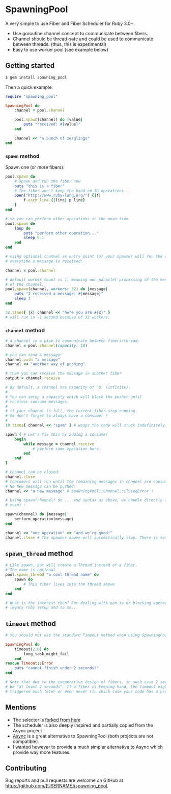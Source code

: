 # SpawningPool

A very simple to use Fiber and Fiber Scheduler for Ruby 3.0+.

- Use goroutine channel concept to communicate between fibers.
- Channel should be thread-safe and could be used to communicate between threads. (thus, this is experimental)
- Easy to use worker pool (see example below)

## Getting started

```bash
$ gem install spawning_pool
```

Then a quick example:

```ruby
require "spawning_pool"

SpawningPool do
    channel = pool.channel

    pool.spawn(channel) do |value|
        puts "received: #{value}"
    end

    channel << "a bunch of zerglings"
end
```

### `spawn` method

Spawn one (or more fibers):

```ruby
pool.spawn do
    # Spawn and run the fiber now
    puts "this is a fiber"
    # The fiber won't keep the hand on IO operations...
    open("http://www.ruby-lang.org/") {|f|
        f.each_line {|line| p line}
    }
end

# so you can perform other operations in the mean time
pool.spawn do
    loop do
        puts "perform other operation..."
        sleep 0.1
    end
end

# using optional channel as entry point for your spawner will run the code
# everytime a message is received:

channel = pool.channel

# default worker count is 1, meaning non parallel processing of the messages
# of the channel.
pool.spawn(channel, workers: 32) do |message|
    puts "I received a message: #{message}"
    sleep 1
end

32.times{ |x| channel << "here you are #{x}" }
# will run in ~1 second because of 32 workers.
```

### `channel` method

```ruby
# A channel is a pipe to communicate between fibers/thread.
channel = pool.channel(capacity: 10)

# you can send a message:
channel.push "a message"
channel << "another way of pushing"

# then you can receive the message in another fiber
output = channel.receive

# By default, a channel has capacity of `0` (infinite).
#
# You can setup a capacity which will block the pusher until
# receiver consume messages.
#
# if your channel is full, the current fiber stop running.
# So don't forget to always have a consumer !
#
10.times{ channel << "spam" } # woops the code will stuck indefinitely, no consumers!

spawn { # Let's fix this by adding a consumer
    begin
        while message = channel.receive
            # perform some operation here.
        end
    end
}

# Channel can be closed:
channel.close
# Consumers will run until the remaining messages in channel are consumed.
# No new message can be pushed:
channel << "a new message" # SpawningPool::Channel::ClosedError !

# Using spawn(channel) do ... end syntax as above, we handle directly the close
# event :

spawn(channel) do |message|
    perform_operation(message)
end

channel << "one operation" << "and we're good!"
channel.close # The spawner above will automatically stop. There is nothing to do
```
## `spawn_thread` method

```ruby
# Like spawn, but will create a Thread instead of a fiber.
# The name is optional
pool.spawn_thread "a cool thread name" do
    spawn do
        # This fiber lives into the thread above
    end
end

# What is the interest then? For dealing with non-io or blocking operations,
# legacy ruby setup and so on...
```

## `timeout` method

```ruby
# You should not use the standard Timeout method when using SpawningPool, but instead:

SpawningPool do
    timeout(2.0) do
        long_task_might_fail
    end
rescue Timeout::Error
    puts "cannot finish under 2 seconds!"
end

# Note that due to the cooperative design of fibers, in such case 2 seconds would
# be "at least 2 seconds". If a fiber is keeping hand, the timeout might be
# triggered much later or even never (in which case your code has a problem).
```

## Mentions

- The selector is [forked from here](https://raw.githubusercontent.com/socketry/event/ee7f6bfa0b4a1df20af91639a73a23a241238a2c/lib/event/selector/select.rb)
- The scheduler is also deeply inspired and partially copied from the Async project
- [Async](https://github.com/socketry/async) is a great alternative to SpawningPool (both projects are not compatible).
- I wanted however to provide a much simpler alternative to Async which provide way more features.

## Contributing

Bug reports and pull requests are welcome on GitHub at https://github.com/[USERNAME]/spawning_pool.
